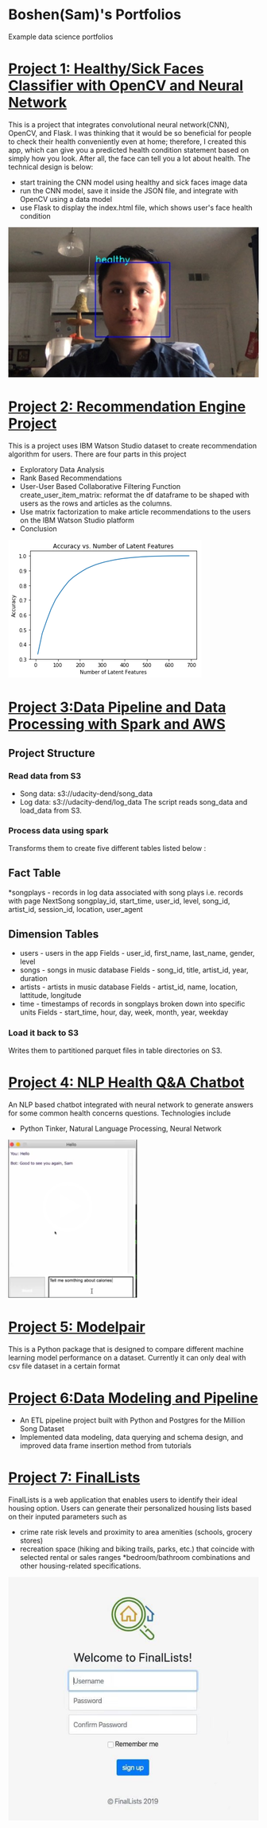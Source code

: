 # Boshen(Sam)'s Portfolios
Example data science portfolios


# [Project 1: Healthy/Sick Faces Classifier with OpenCV and Neural Network](https://github.com/sammycool04/OpenCV-project)
This is a project that integrates convolutional neural network(CNN), OpenCV, and Flask. I was thinking that it would be so beneficial for people to check their health conveniently even at home; therefore, I created this app, which can give you a predicted health condition statement based on simply how you look. After all, the face can tell you a lot about health. The technical design is below:

* start training the CNN model using healthy and sick faces image data
* run the CNN model, save it inside the JSON file, and integrate with OpenCV using a data model
* use Flask to display the index.html file, which shows user's face health condition

![](/images/health.jpg)


# [Project 2: Recommendation Engine Project](https://github.com/sammycool04/Recommendation_Engine_Project)
This is a project uses IBM Watson Studio dataset to create recommendation algorithm for users. There are four parts in this project

* Exploratory Data Analysis
* Rank Based Recommendations
* User-User Based Collaborative Filtering Function create_user_item_matrix: reformat the df dataframe to be shaped with users as the rows and articles as the columns.
* Use matrix factorization to make article recommendations to the users on the IBM Watson Studio platform
* Conclusion


![](/images/recommend.png)


# [Project 3:Data Pipeline and Data Processing with Spark and AWS](https://github.com/sammycool04/SparkPipeline)

## Project Structure
### Read data from S3
* Song data: s3://udacity-dend/song_data
* Log data: s3://udacity-dend/log_data
The script reads song_data and load_data from S3.

### Process data using spark
Transforms them to create five different tables listed below :

## Fact Table
*songplays - records in log data associated with song plays i.e. records with page NextSong
songplay_id, start_time, user_id, level, song_id, artist_id, session_id, location, user_agent

## Dimension Tables
* users - users in the app Fields - user_id, first_name, last_name, gender, level
* songs - songs in music database Fields - song_id, title, artist_id, year, duration
* artists - artists in music database Fields - artist_id, name, location, lattitude, longitude
* time - timestamps of records in songplays broken down into specific units Fields - start_time, hour, day, week, month, year, weekday

### Load it back to S3
Writes them to partitioned parquet files in table directories on S3.


# [Project 4: NLP Health Q&A Chatbot](https://github.com/sammycool04/NLP_Chatbot)
An NLP based chatbot integrated with neural network to generate answers for some common health concerns questions.
Technologies include
* Python Tinker, Natural Language Processing, Neural Network

![](/images/chatbot.png)


# [Project 5: Modelpair](https://github.com/sammycool04/Modelpair)

This is a Python package that is designed to compare different machine learning model performance on a dataset. Currently it can only deal with csv file dataset in a certain format

# [Project 6:Data Modeling and Pipeline ](https://github.com/sammycool04/DataModeling)

* An ETL pipeline project built with Python and Postgres for the Million Song Dataset
* Implemented data modeling, data querying and schema design, and improved data frame insertion method from tutorials 


# [Project 7: FinalLists](https://github.com/sammycool04/IST-303-Group5)

FinalLists is a web application that enables users to identify their ideal housing option. Users can generate their personalized housing lists based on their inputed parameters such as
* crime rate risk levels and proximity to area amenities (schools, grocery stores)
* recreation space (hiking and biking trails, parks, etc.) that
coincide with selected rental or sales ranges
*bedroom/bathroom combinations and other housing-related specifications.

![](/images/house.jpeg)
